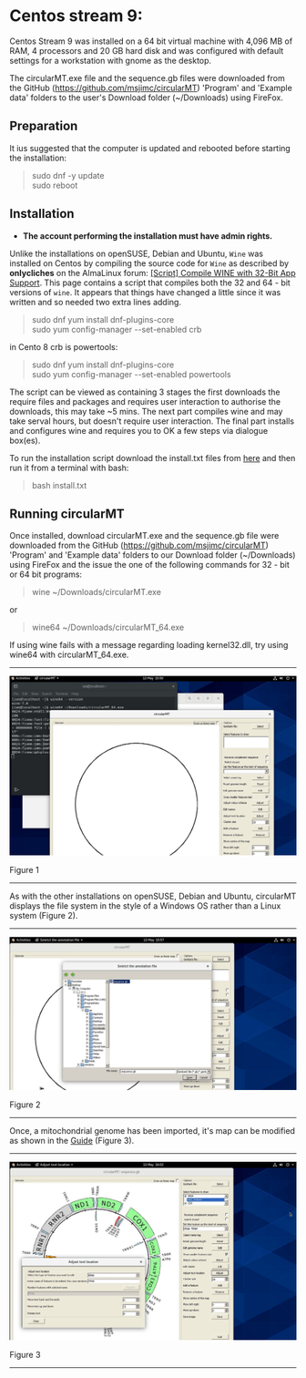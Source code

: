 # Centos stream 9:

Centos Stream 9 was installed on a 64 bit virtual machine with 4,096 MB of RAM, 4 processors and 20 GB hard disk and was configured with default settings for a workstation with gnome as the desktop.

The circularMT.exe file and the sequence.gb files were downloaded from the GitHub (https://github.com/msjimc/circularMT) 'Program' and 'Example data' folders to the user's Download folder (~/Downloads) using FireFox. 

## Preparation 

It ius suggested that the computer is updated and rebooted before starting the installation:

> sudo dnf -y update  
> sudo reboot

## Installation

* **The account performing the installation must have admin rights.**

Unlike the installations on openSUSE, Debian and Ubuntu, ```Wine``` was installed on Centos by compiling the source code for ```Wine``` as described by __onlycliches__ on the AlmaLinux forum: [[Script] Compile WINE with 32-Bit App Support](https://forums.almalinux.org/t/script-compile-wine-with-32-bit-app-support/2556). This page contains a script that compiles both the 32 and 64 - bit versions of ```wine```. It appears that things have changed a little since it was written and so needed two extra lines adding.    

> sudo dnf yum install dnf-plugins-core   
sudo yum config-manager --set-enabled crb  

in Cento 8 crb is powertools: 

> sudo dnf yum install dnf-plugins-core   
sudo yum config-manager --set-enabled powertools  



The script can be viewed as containing 3 stages the first downloads the require files and packages and requires user interaction to authorise the downloads, this may take ~5 mins. The next part compiles wine and may take serval hours, but doesn't require user interaction. The final part installs and configures wine and requires you to OK a few steps via dialogue box(es).  

To run the installation script download the install.txt files from [here](https://github.com/msjimc/circularMT/Program) and then run it from a terminal with bash:

> bash install.txt

## Running circularMT

Once installed, download circularMT.exe and the sequence.gb file were downloaded from the GitHub (https://github.com/msjimc/circularMT) 'Program' and 'Example data' folders to our Download folder (~/Downloads) using FireFox and the issue the one of the following commands for 32 - bit or 64 bit programs:

> wine ~/Downloads/circularMT.exe  

or   

> wine64 ~/Downloads/circularMT_64.exe  

If using wine fails with a message regarding loading kernel32.dll, try using wine64 with circularMT_64.exe.


<hr />

![Figure 1](images/centos_figure1.jpg)

Figure 1

<hr />

As with the other installations on openSUSE, Debian and Ubuntu, circularMT displays the file system in the style of a Windows OS rather than a Linux system (Figure 2).

<hr /> 

![Figure 2](images/centos_figure3.jpg)

Figure 2

<hr />

Once, a mitochondrial genome has been imported, it's map can be modified as shown in the [Guide](../Guide/README.md) (Figure 3).

<hr />

![Figure 3](images/centos_figure4.jpg)

Figure 3

<hr />
